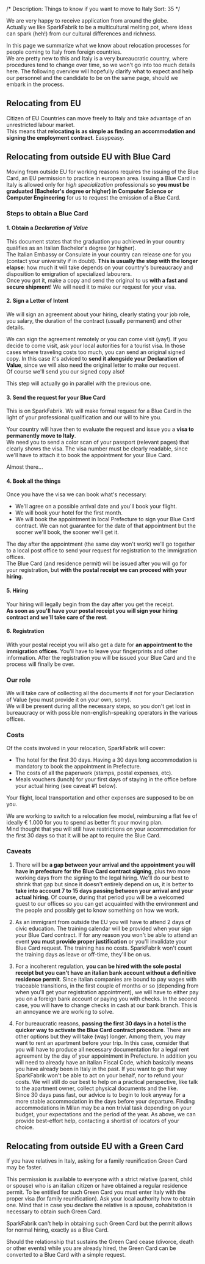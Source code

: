 /*
Description: Things to know if you want to move to Italy
Sort: 35
*/

We are very happy to receive application from around the globe.  
Actually we like SparkFabrik to be a multicultural melting pot, where ideas can spark (heh!) from our cultural differences and richness.

In this page we summarize what we know about relocation processes for people coming to Italy from foreign countries.  
We are pretty new to this and Italy is a very bureaucratic country, where procedures tend to change over time, so we won't go into too much details here. The following overview will hopefully clarify what to expect and help our personnel and the candidate to be on the same page, should we embark in the process.

## Relocating from EU

Citizen of EU Countries can move freely to Italy and take advantage of an unrestricted labour market.  
This means that **relocating is as simple as finding an accommodation and signing the employment contract**. Easypeasy.

## Relocating from outside EU with Blue Card

Moving from outside EU for working reasons requires the issuing of the Blue Card, an EU permission to practice in european area. Issuing a Blue Card in Italy is allowed only for _high specialization_ professionals so **you must be graduated (Bachelor's degree or higher) in Computer Science or Computer Engineering** for us to request the emission of a Blue Card.

### Steps to obtain a Blue Card

#### 1. Obtain a _Declaration of Value_

This document states that the graduation you achieved in your country qualifies as an Italian Bachelor's degree (or higher).  
The Italian Embassy or Consulate in your country can release one for you (contact your university if in doubt). **This is usually the step with the longer elapse**: how much it will take depends on your country's bureaucracy and disposition to emigration of specialized labourers.  
Once you got it, make a copy and send the original to us **with a fast and secure shipment**! We will need it to make our request for your visa.

#### 2. Sign a Letter of Intent

We will sign an agreement about your hiring, clearly stating your job role, you salary, the duration of the contract (usually permanent) and other details.

We can sign the agreement remotely or you can come visit (yay!). If you decide to come visit, ask your local autorities for a tourist visa. In those cases where traveling costs too much, you can send an original signed copy. In this case it's adviced to **send it alongside your Declaration of Value**, since we will also need the original letter to make our request.  
Of course we'll send you our signed copy also!

This step will actually go in parallel with the previous one.

#### 3. Send the request for your Blue Card

This is on SparkFabrik. We will make formal request for a Blue Card in the light of your professional qualification and our will to hire you.

Your country will have then to evaluate the request and issue you a **visa to permanently move to Italy**.  
We need you to send a color scan of your passport (relevant pages) that clearly shows the visa. The visa number must be clearly readable, since we'll have to attach it to book the appointment for your Blue Card.

Almost there...

#### 4. Book all the things

Once you have the visa we can book what's necessary:

* We'll agree on a possible arrival date and you'll book your flight.
* We will book your hotel for the first month.
* We will book the appointment in local Prefecture to sign your Blue Card contract. We can not guarantee for the date of that appointment but the sooner we'll book, the sooner we'll get it.

The day after the appointment (the same day won't work) we'll go together to a local post office to send your request for registration to the immigration offices.  
The Blue Card (and residence permit) will be issued after you will go for your registration, but **with the postal receipt we can proceed with your hiring**.

#### 5. Hiring

Your hiring will legally begin from the day after you get the receipt.  
**As soon as you'll have your postal receipt you will sign your hiring contract and we'll take care of the rest**.

#### 6. Registration

With your postal receipt you will also get a date for **an appointment to the immigration offices**. You'll have to leave your fingerprints and other information. After the registration you will be issued your Blue Card and the process will finally be over.

### Our role

We will take care of collecting all the documents if not for your Declaration of Value (you must provide it on your own, sorry).  
We will be present during all the necessary steps, so you don't get lost in bureaucracy or with possible non-english-speaking operators in the various offices.

### Costs

Of the costs involved in your relocation, SparkFabrik will cover:

* The hotel for the first 30 days. Having a 30 days long accommodation is mandatory to book the appointment in Prefecture.
* The costs of all the paperwork (stamps, postal expenses, etc).
* Meals vouchers (lunch) for your first days of staying in the office before your actual hiring (see caveat #1 below).

Your flight, local transportation and other expenses are supposed to be on you.

We are working to switch to a relocation fee model, reimbursing a flat fee of ideally € 1.000 for you to spend as better fit your moving plan.  
Mind thought that you will still have restrictions on your accommodation for the first 30 days so that it will be apt to require the Blue Card.

### Caveats

1. There will be **a gap between your arrival and the appointment you will have in prefecture for the Blue Card contract signing**, plus two more working days from the signing to the legal hiring. We'll do our best to shrink that gap but since it doesn't entirely depend on us, it is better to **take into account 7 to 15 days passing between your arrival and your actual hiring**. Of course, during that period you will be a welcomed guest to our offices so you can get acquainted with the environment and the people and possibly get to know something on how we work.

2. As an immigrant from outside the EU you will have to attend 2 days of civic education. The training calendar will be provided when your sign your Blue Card contract. If for any reason you won't be able to attend an event **you must provide proper justification** or you'll invalidate your Blue Card request. The training has no costs. SparkFabrik won't count the training days as leave or off-time, they'll be on us.

3. For a incoherent regulation, **you can be hired with the sole postal receipt but you can't have an italian bank account without a definitive residence permit**. Since italian companies are bound to pay wages with traceable transitions, in the first couple of months or so (depending from when you'll get your registration appointment), we will have to either pay you on a foreign bank account or paying you with checks. In the second case, you will have to change checks in cash at our bank branch. This is an annoyance we are working to solve.

4. For bureaucratic reasons, **passing the first 30 days in a hotel is the quicker way to activate the Blue Card contract procedure**. There are other options but they will take (way) longer. Among them, you may want to rent an apartment before your trip. In this case, consider that you will have to produce all necessary documentation for a legal rent agreement by the day of your appointment in Prefecture. In addition you will need to already have an italian Fiscal Code, which basically means you have already been in Italy in the past. If you want to go that way SparkFabrik won't be able to act on your behalf, nor to refund your costs. We will still do our best to help on a practical perspective, like talk to the apartment owner, collect physical documents and the like.  
Since 30 days pass fast, our advice is to begin to look anyway for a more stable accommodation in the days before your departure. Finding accommodations in Milan may be a non trivial task depending on your budget, your expectations and the period of the year. As above, we can provide best-effort help, contacting a shortlist of locators of your choice.

## Relocating from outside EU with a Green Card

If you have relatives in Italy, asking for a family reunification Green Card may be faster.

This permission is available to everyone with a strict relative (parent, child or spouse) who is an italian citizen or have obtained a regular residence permit. To be entitled for such Green Card you must enter Italy with the proper visa (for family reunification). Ask your local authority how to obtain one. Mind that in case you declare the relative is a spouse, cohabitation is necessary to obtain such Green Card.

SparkFabrik can't help in obtaining such Green Card but the permit allows for normal hiring, exactly as a Blue Card.

Should the relationship that sustains the Green Card cease (divorce, death or other events) while you are already hired, the Green Card can be converted to a Blue Card with a simple request.
